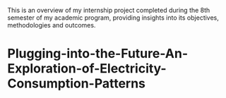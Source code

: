 This is an overview of my internship project completed during the 8th semester of my academic program, providing insights into its objectives, methodologies and outcomes.
# Plugging-into-the-Future-An-Exploration-of-Electricity-Consumption-Patterns
